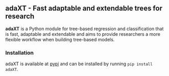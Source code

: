 ## adaXT - Fast adaptable and extendable trees for research

**adaXT** is a Python module for tree-based regression and classification that is fast, adaptable and extendable and aims to provide researchers a more flexible workflow when building tree-based models.

### Installation
adaXT is available at [pypi](https://pypi.org/) and can be installed by running ```pip install adaXT```.
